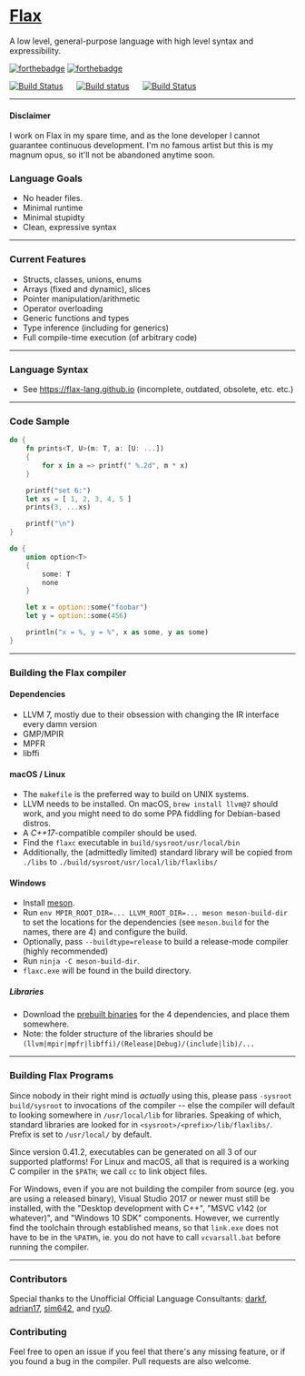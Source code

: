 # [Flax](https://flax-lang.github.io)

A low level, general-purpose language with high level syntax and expressibility.


[![forthebadge](https://forthebadge.com/images/badges/made-with-crayons.svg)](http://forthebadge.com)
[![forthebadge](https://forthebadge.com/images/badges/built-with-resentment.svg)](http://forthebadge.com)

[![Build Status](https://semaphoreci.com/api/v1/zhiayang/flax/branches/develop/badge.svg)](https://semaphoreci.com/zhiayang/flax)
&nbsp;&nbsp;&nbsp;&nbsp;
[![Build status](https://ci.appveyor.com/api/projects/status/c9cmm08t27ef1hji/branch/develop?svg=true)](https://ci.appveyor.com/project/zhiayang/flax/branch/develop)
&nbsp;&nbsp;&nbsp;&nbsp;
[![Build Status](https://travis-ci.org/flax-lang/flax.svg?branch=develop)](https://travis-ci.org/flax-lang/flax)



-----------------------------------------------


<!-- <p align="center">
  <img src="https://raw.githubusercontent.com/flax-lang/flax/develop/build/d20.gif" />
</p>
----------------------------------------------- -->

#### Disclaimer ####

I work on Flax in my spare time, and as the lone developer I cannot guarantee continuous development.
I'm no famous artist but this is my magnum opus, so it'll not be abandoned anytime soon.

### Language Goals

- No header files.
- Minimal runtime
- Minimal stupidty
- Clean, expressive syntax


-----------------------------------------------


### Current Features

- Structs, classes, unions, enums
- Arrays (fixed and dynamic), slices
- Pointer manipulation/arithmetic
- Operator overloading
- Generic functions and types
- Type inference (including for generics)
- Full compile-time execution (of arbitrary code)

-----------------------------------------------


### Language Syntax
- See https://flax-lang.github.io (incomplete, outdated, obsolete, etc. etc.)

-----------------------------------------------



### Code Sample

```rust
do {
	fn prints<T, U>(m: T, a: [U: ...])
	{
		for x in a => printf(" %.2d", m * x)
	}

	printf("set 6:")
	let xs = [ 1, 2, 3, 4, 5 ]
	prints(3, ...xs)

	printf("\n")
}

do {
	union option<T>
	{
		some: T
		none
	}

	let x = option::some("foobar")
	let y = option::some(456)

	println("x = %, y = %", x as some, y as some)
}
```

-----------------------------------------------


### Building the Flax compiler

#### Dependencies ####
- LLVM 7, mostly due to their obsession with changing the IR interface every damn version
- GMP/MPIR
- MPFR
- libffi


#### macOS / Linux

- The `makefile` is the preferred way to build on UNIX systems.
- LLVM needs to be installed. On macOS, `brew install llvm@7` should work, and you might need to do some PPA fiddling for Debian-based distros.
- A *C++17*-compatible compiler should be used.
- Find the `flaxc` executable in `build/sysroot/usr/local/bin`
- Additionally, the (admittedly limited) standard library will be copied from `./libs` to `./build/sysroot/usr/local/lib/flaxlibs/`


#### Windows

- Install [meson](https://mesonbuild.com/).
- Run `env MPIR_ROOT_DIR=... LLVM_ROOT_DIR=... meson meson-build-dir` to set the locations for the dependencies (see `meson.build` for the names, there are 4) and configure the build.
- Optionally, pass `--buildtype=release` to build a release-mode compiler (highly recommended)
- Run `ninja -C meson-build-dir`.
- `flaxc.exe` will be found in the build directory.

##### Libraries
- Download the [prebuilt binaries](https://github.com/flax-lang/flax/releases/tag/win-build-deps) for the 4 dependencies, and place them somewhere.
- Note: the folder structure of the libraries should be `(llvm|mpir|mpfr|libffi)/(Release|Debug)/(include|lib)/...`


-----------------------------------------------


### Building Flax Programs

Since nobody in their right mind is *actually* using this, please pass `-sysroot build/sysroot` to invocations of the compiler -- else the compiler will default to looking somewhere in `/usr/local/lib` for libraries. Speaking of which, standard libraries are looked for in `<sysroot>/<prefix>/lib/flaxlibs/`. Prefix is set to `/usr/local/` by default.

Since version 0.41.2, executables can be generated on all 3 of our supported platforms! For Linux and macOS, all that is required is a working C compiler in the `$PATH`; we call `cc` to link object files.

For Windows, even if you are not building the compiler from source (eg. you are using a released binary), Visual Studio 2017 or newer must still be installed, with the "Desktop development with C++", "MSVC v142 (or whatever)", and "Windows 10 SDK" components. However, we currently find the toolchain through established means, so that `link.exe` does not have to be in the `%PATH%`, ie. you do not have to call `vcvarsall.bat` before running the compiler.

-----------------------------------------------

### Contributors

Special thanks to the Unofficial Official Language Consultants:
[darkf](https://github.com/darkf), [adrian17](https://github.com/adrian17),
[sim642](https://github.com/sim642), and [ryu0](https://github.com/ryu0).




### Contributing

Feel free to open an issue if you feel that there's any missing feature, or if you found a bug in the compiler. Pull requests are also
welcome.














